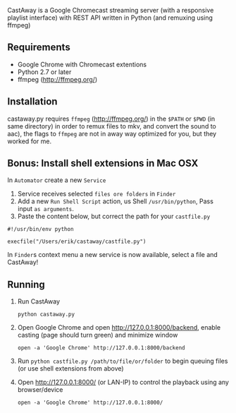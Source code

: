 CastAway is a Google Chromecast streaming server (with a responsive playlist interface) with REST API written in Python (and remuxing using ffmpeg)

Requirements
------------
* Google Chrome with Chromecast extentions
* Python 2.7 or later
* ffmpeg (http://ffmpeg.org/)

Installation
------------
castaway.py requires `ffmpeg` (http://ffmpeg.org/) in the `$PATH` or `$PWD` (in same directory) in order to remux files to mkv, and convert the sound to aac), the flags to `ffmpeg` are not in away way optimized for you, but they worked for me.

Bonus: Install shell extensions in Mac OSX
-----------------------------------
In `Automator` create a new `Service`

1. Service receives selected `files ore folders` in `Finder`
2. Add a new `Run Shell Script` action, us Shell `/usr/bin/python`, Pass input `as arguments`.
3. Paste the content below, but correct the path for your `castfile.py`

```
#!/usr/bin/env python

execfile("/Users/erik/castaway/castfile.py")
```

In `Finder`s context menu a new service is now available, select a file and CastAway!

Running
-------

1. Run CastAway
   
   `python castaway.py`

2. Open Google Chrome and open http://127.0.0.1:8000/backend, enable casting (page should turn green) and minimize window
   
   `open -a 'Google Chrome' http://127.0.0.1:8000/backend`

3. Run `python castfile.py /path/to/file/or/folder` to begin queuing files (or use shell extensions from above)

4. Open http://127.0.0.1:8000/ (or LAN-IP) to control the playback using any browser/device
   
   `open -a 'Google Chrome' http://127.0.0.1:8000/`
